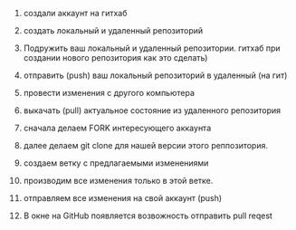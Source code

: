 1. создали аккаунт на гитхаб
2. создать локальный и удаленный репозиторий
3. Подружить  ваш локальный и удаленный репозитории. гитхаб при создании нового репозитория как это сделать)
4. отправить (push) ваш локальный репозиторий в удаленный (на гит) 
5. провести изменения с другого компьютера
6. выкачать (pull) актуальное состояние из удаленного репозитория

1. сначала делаем FORK интересующего аккаунта
2. далее делаем git clone для нашей версии этого реппозитория.
3.  создаем ветку с предлагаемыми изменениями
4. производим все изменения только в этой ветке.
5. отправляем все изменения на свой аккаунт (push)
6.  В окне на GitHub появляется возвожность отправить pull reqest
